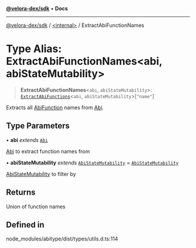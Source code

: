[**@velora-dex/sdk**](../../README.md) • **Docs**

***

[@velora-dex/sdk](../../globals.md) / [\<internal\>](../README.md) / ExtractAbiFunctionNames

# Type Alias: ExtractAbiFunctionNames\<abi, abiStateMutability\>

> **ExtractAbiFunctionNames**\<`abi`, `abiStateMutability`\>: [`ExtractAbiFunctions`](ExtractAbiFunctions.md)\<`abi`, `abiStateMutability`\>\[`"name"`\]

Extracts all [AbiFunction](AbiFunction.md) names from [Abi](Abi.md).

## Type Parameters

• **abi** *extends* [`Abi`](Abi.md)

[Abi](Abi.md) to extract function names from

• **abiStateMutability** *extends* [`AbiStateMutability`](AbiStateMutability.md) = [`AbiStateMutability`](AbiStateMutability.md)

[AbiStateMutability](AbiStateMutability.md) to filter by

## Returns

Union of function names

## Defined in

node\_modules/abitype/dist/types/utils.d.ts:114
